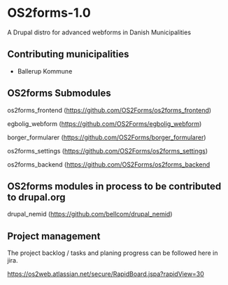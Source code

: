 # OS2forms-1.0
A Drupal distro for advanced webforms in Danish Municipalities

## Contributing municipalities
* Ballerup Kommune

## OS2forms Submodules

os2forms_frontend (https://github.com/OS2Forms/os2forms_frontend)

egbolig_webform (https://github.com/OS2Forms/egbolig_webform)

borger_formularer (https://github.com/OS2Forms/borger_formularer)

os2forms_settings (https://github.com/OS2Forms/os2forms_settings)

os2forms_backend (https://github.com/OS2Forms/os2forms_backend


## OS2forms modules in process to be contributed to drupal.org

drupal_nemid (https://github.com/bellcom/drupal_nemid)


## Project management

The project backlog / tasks and planing progress can be followed here in jira. 

https://os2web.atlassian.net/secure/RapidBoard.jspa?rapidView=30

